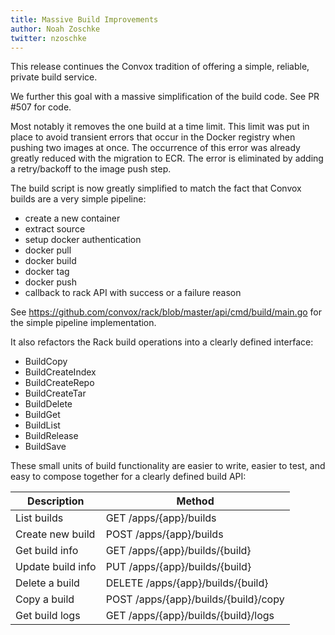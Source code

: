 ```yaml
---
title: Massive Build Improvements
author: Noah Zoschke
twitter: nzoschke
---
```


This release continues the Convox tradition of offering a simple, reliable, private build service.

We further this goal with a massive simplification of the build code. See PR #507 for code.

Most notably it removes the one build at a time limit. This limit was put in place to avoid transient errors that occur in the Docker registry when pushing two images at once. The occurrence of this error was already greatly reduced with the migration to ECR. The error is eliminated by adding a retry/backoff to the image push step.

The build script is now greatly simplified to match the fact that Convox builds are a very simple pipeline:

* create a new container
* extract source
* setup docker authentication
* docker pull
* docker build
* docker tag
* docker push
* callback to rack API with success or a failure reason

See https://github.com/convox/rack/blob/master/api/cmd/build/main.go for the simple pipeline implementation.

It also refactors the Rack build operations into a clearly defined interface:

* BuildCopy
* BuildCreateIndex
* BuildCreateRepo
* BuildCreateTar
* BuildDelete
* BuildGet
* BuildList
* BuildRelease
* BuildSave

These small units of build functionality are easier to write, easier to test, and easy to compose together for a clearly defined build API:

| Description       | Method                               |
|-------------------|--------------------------------------|
| List builds       | GET /apps/{app}/builds               |
| Create new build  | POST /apps/{app}/builds              |
| Get build info    | GET /apps/{app}/builds/{build}       |
| Update build info | PUT /apps/{app}/builds/{build}       |
| Delete a build    | DELETE /apps/{app}/builds/{build}    |
| Copy a build      | POST /apps/{app}/builds/{build}/copy |
| Get build logs    | GET /apps/{app}/builds/{build}/logs  |

